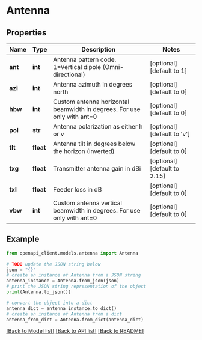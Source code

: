 # Antenna


## Properties

Name | Type | Description | Notes
------------ | ------------- | ------------- | -------------
**ant** | **int** | Antenna pattern code. 1&#x3D;Vertical dipole (Omni-directional) | [optional] [default to 1]
**azi** | **int** | Antenna azimuth in degrees north | [optional] [default to 0]
**hbw** | **int** | Custom antenna horizontal beamwidth in degrees. For use only with ant&#x3D;0 | [optional] [default to 0]
**pol** | **str** | Antenna polarization as either h or v | [optional] [default to 'v']
**tlt** | **float** | Antenna tilt in degrees below the horizon (inverted) | [optional] [default to 0]
**txg** | **float** | Transmitter antenna gain in dBi | [optional] [default to 2.15]
**txl** | **float** | Feeder loss in dB | [optional] [default to 0]
**vbw** | **int** | Custom antenna vertical beamwidth in degrees. For use only with ant&#x3D;0 | [optional] [default to 0]

## Example

```python
from openapi_client.models.antenna import Antenna

# TODO update the JSON string below
json = "{}"
# create an instance of Antenna from a JSON string
antenna_instance = Antenna.from_json(json)
# print the JSON string representation of the object
print(Antenna.to_json())

# convert the object into a dict
antenna_dict = antenna_instance.to_dict()
# create an instance of Antenna from a dict
antenna_from_dict = Antenna.from_dict(antenna_dict)
```
[[Back to Model list]](../README.md#documentation-for-models) [[Back to API list]](../README.md#documentation-for-api-endpoints) [[Back to README]](../README.md)


